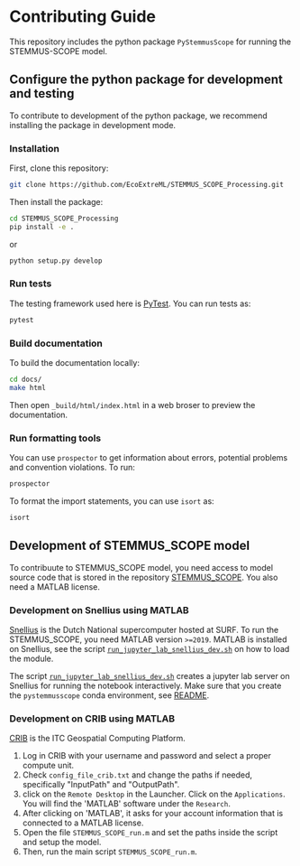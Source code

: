 # Contributing Guide

This repository includes the python package `PyStemmusScope` for running the STEMMUS-SCOPE model.

## Configure the python package for development and testing

To contribute to development of the python package, we recommend installing the package in development mode. 


### Installation 

First, clone this repository:

```sh
git clone https://github.com/EcoExtreML/STEMMUS_SCOPE_Processing.git
```

Then install the package:

```sh
cd STEMMUS_SCOPE_Processing
pip install -e .
```

or

```sh
python setup.py develop
```

### Run tests

The testing framework used here is [PyTest](https://pytest.org). You can run
tests as:

```sh
pytest
```

### Build documentation

To build the documentation locally:

```sh
cd docs/
make html
```

Then open `_build/html/index.html` in a web broser to preview the documentation.

### Run formatting tools

You can use `prospector` to get information about errors, potential problems and convention violations. To run:

```sh
prospector
```

To format the import statements, you can use `isort` as:

```sh
isort
```

## Development of STEMMUS_SCOPE model

To contribuute to STEMMUS_SCOPE model, you need access to model source code that is stored in the repository [STEMMUS_SCOPE](https://github.com/EcoExtreML/STEMMUS_SCOPE). You also need a MATLAB license.

### Development on Snellius using MATLAB

[Snellius](https://servicedesk.surfsara.nl/wiki/display/WIKI/Snellius) is the
Dutch National supercomputer hosted at SURF. To run the STEMMUS_SCOPE, you need MATLAB version `>=2019`. MATLAB is installed on
Snellius, see the script
[`run_jupyter_lab_snellius_dev.sh`](https://github.com/EcoExtreML/STEMMUS_SCOPE_Processing/blob/main/run_jupyter_lab_snellius_dev.sh)
on how to load the module.

The script
[`run_jupyter_lab_snellius_dev.sh`](https://github.com/EcoExtreML/STEMMUS_SCOPE_Processing/blob/main/run_jupyter_lab_snellius_dev.sh)
creates a jupyter lab server on Snellius for running the notebook
interactively. Make sure that you create the `pystemmusscope` conda environment, see [README](./README.m).

### Development on CRIB using MATLAB

[CRIB](https://crib.utwente.nl/) is the ITC Geospatial Computing Platform.

1. Log in CRIB with your username and password and select a proper compute unit.
2. Check `config_file_crib.txt` and change the paths if needed, specifically
   "InputPath" and "OutputPath".
3. click on the `Remote Desktop` in the
Launcher. Click on the `Applications`. You will find the 'MATLAB' software under
the `Research`.
4. After clicking on 'MATLAB', it asks for your account information that is
connected to a MATLAB license.
5. Open the file `STEMMUS_SCOPE_run.m` and set the paths inside the script and setup the model.
6. Then, run the main script `STEMMUS_SCOPE_run.m`.


